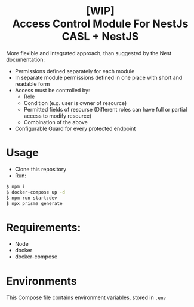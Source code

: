<!-- <p align="center">
  <a href="http://nestjs.com/" target="blank"><img src="https://nestjs.com/img/logo-small.svg" width="200" alt="Nest Logo" /></a>
</p> -->
<h1 align="center">[WIP] </br>Access Control Module For NestJs </br>CASL + NestJS</h1>

More flexible and integrated approach, than suggested by the Nest documentation:

- Permissions defined separately for each module
- In separate module permissions defined in one place with short and readable form
- Access must be controlled by:
  - Role
  - Condition (e.g. user is owner of resource)
  - Permitted fields of resourse (Different roles can have full or partial access to modify resource)
  - Combination of the above
- Сonfigurable Guard for every protected endpoint

# Usage

- Clone this repository
- Run:

```bash
$ npm i
$ docker-compose up -d
$ npm run start:dev
$ npx prisma generate
```

# Requirements:

- Node
- docker
- docker-compose

# Environments

This Compose file contains environment variables, stored in `.env`

